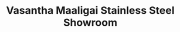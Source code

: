 ---
title: "Vasantha Maaligai Stainless Steel Showroom"
url: /bhavani/vasantha-maaligai-stainless-steel-showroom/
shop: Supermarkt
---